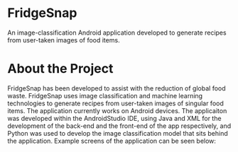 # FridgeSnap
An image-classification Android application developed to generate recipes from user-taken images of food items.

# About the Project

FridgeSnap has been developed to assist with the reduction of global food waste. FridgeSnap uses image classification and machine learning technologies to generate recipes from user-taken images of singular food items. The application currently works on Android devices. The applicaiton was developed within the AndroidStudio IDE, using Java and XML for the development of the back-end and the front-end of the app respectively, and Python was used to develop the image classification model that sits behind the application. Example screens of the application can be seen below: 




